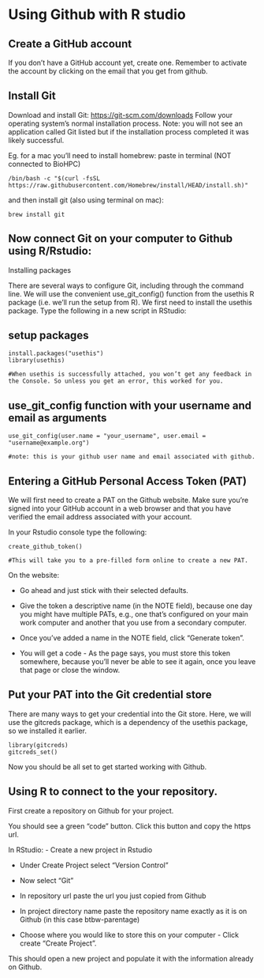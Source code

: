 Using Github with R studio
================

## Create a GitHub account

If you don’t have a GitHub account yet, create one. Remember to activate
the account by clicking on the email that you get from github.

## Install Git

Download and install Git: <https://git-scm.com/downloads> Follow your
operating system’s normal installation process. Note: you will not see
an application called Git listed but if the installation process
completed it was likely successful.

Eg. for a mac you’ll need to install homebrew: paste in terminal (NOT
connected to BioHPC)

    /bin/bash -c "$(curl -fsSL https://raw.githubusercontent.com/Homebrew/install/HEAD/install.sh)"

and then install git (also using terminal on mac):

    brew install git

## Now connect Git on your computer to Github using R/Rstudio:

Installing packages

There are several ways to configure Git, including through the command
line. We will use the convenient use_git_config() function from the
usethis R package (i.e. we’ll run the setup from R). We first need to
install the usethis package. Type the following in a new script in
RStudio:

## setup packages

    install.packages("usethis")
    library(usethis)

    #When usethis is successfully attached, you won’t get any feedback in the Console. So unless you get an error, this worked for you.

## use_git_config function with your username and email as arguments

    use_git_config(user.name = "your_username", user.email = "username@example.org")

    #note: this is your github user name and email associated with github.

## Entering a GitHub Personal Access Token (PAT)

We will first need to create a PAT on the Github website. Make sure
you’re signed into your GitHub account in a web browser and that you
have verified the email address associated with your account.

In your Rstudio console type the following:

    create_github_token() 

    #This will take you to a pre-filled form online to create a new PAT.

On the website:

- Go ahead and just stick with their selected defaults.

- Give the token a descriptive name (in the NOTE field), because one day
  you might have multiple PATs, e.g., one that’s configured on your main
  work computer and another that you use from a secondary computer.

- Once you’ve added a name in the NOTE field, click “Generate token”.

- You will get a code - As the page says, you must store this token
  somewhere, because you’ll never be able to see it again, once you
  leave that page or close the window.

## Put your PAT into the Git credential store

There are many ways to get your credential into the Git store. Here, we
will use the gitcreds package, which is a dependency of the usethis
package, so we installed it earlier.

    library(gitcreds) 
    gitcreds_set()

Now you should be all set to get started working with Github.

## Using R to connect to the your repository.

First create a repository on Github for your project.

You should see a green “code” button. Click this button and copy the
https url.

In RStudio: - Create a new project in Rstudio

- Under Create Project select “Version Control”

- Now select “Git”

- In repository url paste the url you just copied from Github

- In project directory name paste the repository name exactly as it is
  on Github (in this case btbw-parentage)

- Choose where you would like to store this on your computer - Click
  create “Create Project”.

This should open a new project and populate it with the information
already on Github.
